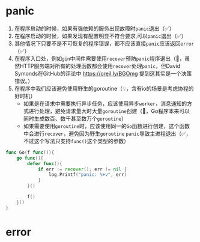 # panic
1. 在程序启动的时候，如果有强依赖的服务出现故障时`panic`退出（✅）
2. 在程序启动的时候，如果发现有配置明显不符合要求,可以`panic`退出（✅）
3. 其他情况下只要不是不可恢复的程序错误，都不应该直接`panic`应该返回`error`（✅）
4. 在程序入口处，例如`gin`中间件需要使用`recover`预防`panic`程序退出（💭，虽然HTTP服务端对所有的处理函数都会使用`recover`处理`panic`，但David Symonds在GitHub的评论中 https://oreil.ly/BGOmg 提到这其实是一个决策错误。）
5. 在程序中我们应该避免使用野生的goroutine（💡，含有io的场景是考虑协程的好时机）
    - 如果是在请求中需要执行异步任务，应该使用异步`worker`，消息通知的方式进行处理，避免请求量大时大量`goroutine`创建（💭，Go程序本来可以同时生成数百、数千甚至数万个`goroutine`）
    - 如果需要使用`goroutine`时，应该使用同一的`Go`函数进行创建，这个函数中会进行`recover`，避免因为野生`goroutine` `panic`导致主进程退出（✅，不过这个写法只支持`func()`这个类型的参数）
```go
func Go(f func()){
    go func(){
        defer func(){
            if err := recover(); err != nil {
                log.Printf("panic: %+v", err)
            }
        }()

        f()
    }()
}
```
# error
